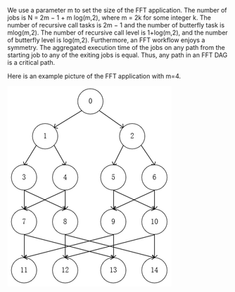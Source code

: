 
We use a parameter m to set the size of the FFT application. The number of jobs is N = 2m − 1 + m log(m,2), where m = 2k for some integer k. The number of recursive call tasks is 2m − 1 and the number of butterfly task is mlog(m,2). The number of recursive call level is 1+log(m,2), and the number of butterfly level is log(m,2). Furthermore, an FFT workflow enjoys a symmetry.
The aggregated execution time of the jobs on any path from the starting job to any of the exiting jobs is equal. Thus, any path in an FFT DAG is a critical
path. 

Here is an example picture of the FFT application with m=4.

![FFTimage](https://github.com/thewayonly/images/blob/master/imagefolder/FFT.png)

